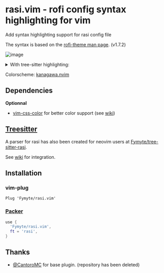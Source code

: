 # rasi.vim - rofi config syntax highlighting for vim

Add syntax highlighting support for rasi config file

The syntax is based on the [rofi-theme man page](https://man.archlinux.org/man/community/rofi/rofi-theme.5.en). (v1.7.2)

![image](https://user-images.githubusercontent.com/34305318/154119507-a688f9eb-9077-4be5-b314-241eb3f94352.png)

<details>
<summary>With tree-sitter highlighting:</summary>
  <img alt="Tree-sitter showcase" src="https://user-images.githubusercontent.com/34305318/154120162-d5d615fb-fbb6-43d9-a271-d4a95e502fd7.png">
</details>

Colorscheme: [kanagawa.nvim](https://github.com/rebelot/kanagawa.nvim)

## Dependencies
**Optionnal**
- [vim-css-color](https://github.com/ap/vim-css-color) for better color support (see [wiki](https://github.com/Fymyte/rasi.vim/wiki/Integration#colors))

## [Treesitter](https://github.com/nvim-treesitter/nvim-treesitter)
A parser for rasi has also been created for neovim users at [Fymyte/tree-sitter-rasi](https://github.com/Fymyte/tree-sitter-rasi). 

See [wiki](https://github.com/Fymyte/rasi.vim/wiki/Integration#treesitter) for integration.

## Installation
### vim-plug
```vim 
Plug 'Fymyte/rasi.vim'
```

### [Packer](https://github.com/wbthomason/packer.nvim)
```lua
use {
  'Fymyte/rasi.vim',
  ft = 'rasi',
}
```

## Thanks
- [@CantoroMC](https://github.com/CantoroMC) for base plugin. (repository has been deleted)
